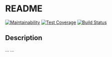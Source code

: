 # README

[![Maintainability][codeclimate-badge-maintainability]][codeclimate-maintainability] [![Test Coverage][codeclimate-badge-coverage]][codeclimate-coverage] [![Build Status][travis-badge]][travis]

## Description

...
...

[codeclimate-badge-maintainability]: https://api.codeclimate.com/v1/badges/6a92c16c3f7fb23acfac/maintainability
[codeclimate-maintainability]: https://codeclimate.com/github/marcelotoledo5000/ubs_finder/maintainability
[codeclimate-badge-coverage]: https://api.codeclimate.com/v1/badges/6a92c16c3f7fb23acfac/test_coverage
[codeclimate-coverage]: https://codeclimate.com/github/marcelotoledo5000/ubs_finder/test_coverage
[travis-badge]: https://travis-ci.com/marcelotoledo5000/ubs_finder.svg?branch=master
[travis]: https://travis-ci.com/marcelotoledo5000/ubs_finder
